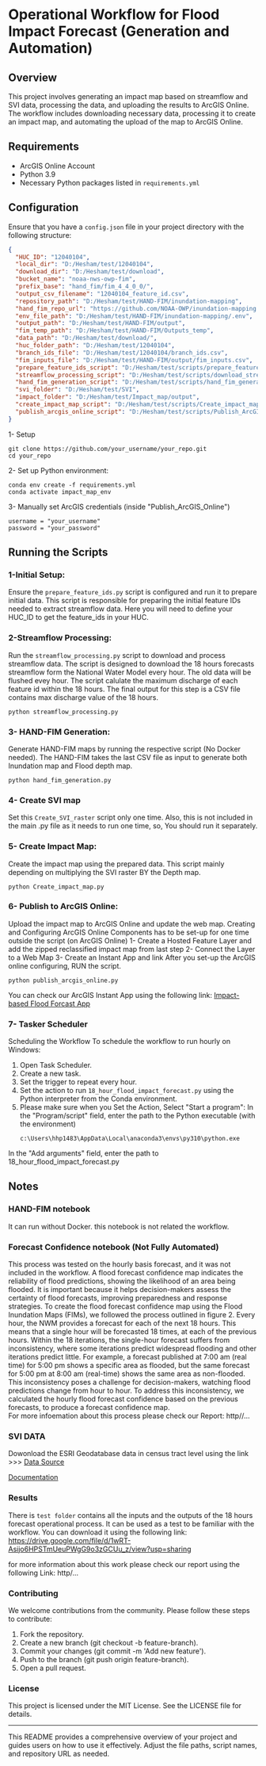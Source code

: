 # Operational Workflow for Flood Impact Forecast (Generation and Automation)

## Overview
This project involves generating an impact map based on streamflow and SVI data, processing the data, and uploading the results to ArcGIS Online. The workflow includes downloading necessary data, processing it to create an impact map, and automating the upload of the map to ArcGIS Online.

## Requirements
- ArcGIS Online Account
- Python 3.9
- Necessary Python packages listed in `requirements.yml`

## Configuration
Ensure that you have a `config.json` file in your project directory with the following structure:
```json
{
  "HUC_ID": "12040104",
  "local_dir": "D:/Hesham/test/12040104",
  "download_dir": "D:/Hesham/test/download",
  "bucket_name": "noaa-nws-owp-fim",
  "prefix_base": "hand_fim/fim_4_4_0_0/",
  "output_csv_filename": "12040104_feature_id.csv",
  "repository_path": "D:/Hesham/test/HAND-FIM/inundation-mapping",
  "hand_fim_repo_url": "https://github.com/NOAA-OWP/inundation-mapping.git",
  "env_file_path": "D:/Hesham/test/HAND-FIM/inundation-mapping/.env",
  "output_path": "D:/Hesham/test/HAND-FIM/output",
  "fim_temp_path": "D:/Hesham/test/HAND-FIM/Outputs_temp",
  "data_path": "D:/Hesham/test/download/",
  "huc_folder_path": "D:/Hesham/test/12040104",
  "branch_ids_file": "D:/Hesham/test/12040104/branch_ids.csv",
  "fim_inputs_file": "D:/Hesham/test/HAND-FIM/output/fim_inputs.csv",
  "prepare_feature_ids_script": "D:/Hesham/test/scripts/prepare_feature_ids.py",
  "streamflow_processing_script": "D:/Hesham/test/scripts/download_streamflow_andprocessing.py",
  "hand_fim_generation_script": "D:/Hesham/test/scripts/hand_fim_generation.py",
  "svi_folder": "D:/Hesham/test/SVI",
  "impact_folder": "D:/Hesham/test/Impact_map/output",
  "create_impact_map_script": "D:/Hesham/test/scripts/Create_impact_map_1.py",
  "publish_arcgis_online_script": "D:/Hesham/test/scripts/Publish_ArcGIS_Online.py"
}
```

1- Setup
```
git clone https://github.com/your_username/your_repo.git
cd your_repo
```
2- Set up Python environment:
```
conda env create -f requirements.yml
conda activate impact_map_env
```

3- Manually set ArcGIS credentials (inside "Publish_ArcGIS_Online")
```
username = "your_username"
password = "your_password"

```
## Running the Scripts
### 1-Initial Setup:
Ensure the `prepare_feature_ids.py` script is configured and run it to prepare initial data. This script is responsible for preparing the initial feature IDs needed to extract streamflow data. Here you will need to define your HUC_ID to get the feature_ids in your HUC.


### 2-Streamflow Processing:
Run the `streamflow_processing.py` script to download and process streamflow data. The script is designed to download the 18 hours forecasts streamflow form the National Water Model every hour. The old data will be flushed evey hour. The script calulate the maximum discharge of each feature id within the 18 hours. The final output for this step is a CSV file contains max discharge value of the 18 hours.  
```
python streamflow_processing.py
```

### 3- HAND-FIM Generation:
Generate HAND-FIM maps by running the respective script (No Docker needed). The HAND-FIM takes the last CSV file as input to generate both Inundation map and Flood depth map. 
```
python hand_fim_generation.py
```

### 4- Create SVI map
Set this `Create_SVI_raster` script only one time. Also, this is not included in the main .py file as it needs to run one time, so, You should run it separately. 

### 5- Create Impact Map:
Create the impact map using the prepared data. This script mainly depending on multiplying the SVI raster BY the Depth map. 
```
python Create_impact_map.py
```
### 6- Publish to ArcGIS Online:
Upload the impact map to ArcGIS Online and update the web map. Creating and Configuring ArcGIS Online Components has to be set-up for one time outside the script (on ArcGIS Online)
    1- Create a Hosted Feature Layer and add the zipped reclassified impact map from last step
    2- Connect the Layer to a Web Map
    3- Create an Instant App and link
After you set-up the ArcGIS online configuring, RUN the script. 
```
python publish_arcgis_online.py
```
You can check our ArcGIS Instant App using the following link: [Impact-based Flood Forcast App](
https://wmugeography.maps.arcgis.com/apps/instant/atlas/index.html?appid=2088172c05fc45269099be65f233b37f)


### 7- Tasker Scheduler 
Scheduling the Workflow
To schedule the workflow to run hourly on Windows:
1.	Open Task Scheduler.
2.	Create a new task.
3.	Set the trigger to repeat every hour.
4.	Set the action to run `18_hour_flood_impact_forecast.py` using the Python interpreter from the Conda environment.
5. Please make sure when you Set the Action, Select "Start a program":
In the "Program/script" field, enter the path to the Python executable (with the environment)
   ```
   c:\Users\hhp1483\AppData\Local\anaconda3\envs\py310\python.exe
   ```
In the "Add arguments" field, enter the path to 18_hour_flood_impact_forecast.py
  
## Notes
### HAND-FIM notebook
It can run without Docker. this notebook is not related the workflow. 

### Forecast Confidence notebook (Not Fully Automated) 
This process was tested on the hourly basis forecast, and it was not included in the workflow. A flood forecast confidence map indicates the reliability of flood predictions, showing the likelihood of an area being flooded. It is important because it helps decision-makers assess the certainty of flood forecasts, improving preparedness and response strategies. To create the flood forecast confidence map using the Flood Inundation Maps (FIMs), we followed the process outlined in figure 2. Every hour, the NWM provides a forecast for each of the next 18 hours. This means that a single hour will be forecasted 18 times, at each of the previous hours. Within the 18 iterations, the single-hour forecast suffers from inconsistency, where some iterations predict widespread flooding and other iterations predict little. For example, a forecast published at 7:00 am (real time) for 5:00 pm shows a specific area as flooded, but the same forecast for 5:00 pm at 8:00 am (real-time) shows the same area as non-flooded. This inconsistency poses a challenge for decision-makers, watching flood predictions change from hour to hour. To address this inconsistency, we calculated the hourly flood forecast confidence based on the previous forecasts, to produce a forecast confidence map.  
For more infoemation about this process please check our Report: http//... 

### SVI DATA  
Dowonload the ESRI Geodatabase data in census tract level using the link >>> [Data Source](https://www.atsdr.cdc.gov/placeandhealth/svi/data_documentation_download.html)

[Documentation](https://www.atsdr.cdc.gov/placeandhealth/svi/documentation/pdf/SVI-2022-Documentation-H.pdf)


### Results
There is `test folder` contains all the inputs and the outputs of the 18 hours forecast operational process. It can be used as a test to be familiar with the workflow. You can download it using the following link: https://drive.google.com/file/d/1wRT-Asijo6HPSTmUeuPWgG9o3zGCUu_z/view?usp=sharing

for more information about this work please check our report using the following Link:  http/...

### Contributing
We welcome contributions from the community. Please follow these steps to contribute:
1.	Fork the repository.
2.	Create a new branch (git checkout -b feature-branch).
3.	Commit your changes (git commit -m 'Add new feature').
4.	Push to the branch (git push origin feature-branch).
5.	Open a pull request.

### License
This project is licensed under the MIT License. See the LICENSE file for details.
________________________________________
This README provides a comprehensive overview of your project and guides users on how to use it effectively. Adjust the file paths, script names, and repository URL as needed.
